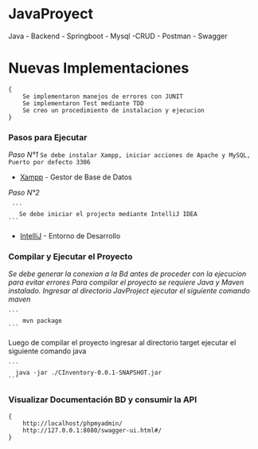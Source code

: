 # JavaProyect
Java - Backend - Springboot - Mysql -CRUD - Postman - Swagger

# Nuevas Implementaciones
    {
        Se implementaron manejos de errores con JUNIT
        Se implementaron Test mediante TDD
        Se creo un procedimiento de instalacion y ejecucion
    }
    
### Pasos para Ejecutar
_Paso N°1_
    ```
     Se debe instalar Xampp, iniciar acciones de Apache y MySQL, Puerto por defecto 3306
    ```
   * [Xampp](https://www.apachefriends.org/es/index.html) - Gestor de Base de Datos
   
_Paso N°2_

     ```
       Se debe iniciar el projecto mediante IntelliJ IDEA
    ```
   * [IntelliJ](https://www.jetbrains.com/es-es/idea/download/) - Entorno de Desarrollo

### Compilar y Ejecutar el Proyecto
_Se debe generar la conexion a la Bd antes de proceder con la ejecucion para evitar errores_
_Para compilar el proyecto se requiere Java y Maven instalado. Ingresar al directorio JavProject ejecutar el siguiente comando maven_

    ```
        mvn package
    ```


Luego de compilar el proyecto ingresar al directorio target ejecutar el siguiente comando java

    ```
      java -jar ./CInventory-0.0.1-SNAPSHOT.jar
    ```

### Visualizar Documentación BD y consumir la API

    {
        http://localhost/phpmyadmin/
        http://127.0.0.1:8080/swagger-ui.html#/
    }





